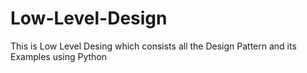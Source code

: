 # Low-Level-Design
This is Low Level Desing which consists all the Design Pattern and its Examples using Python

